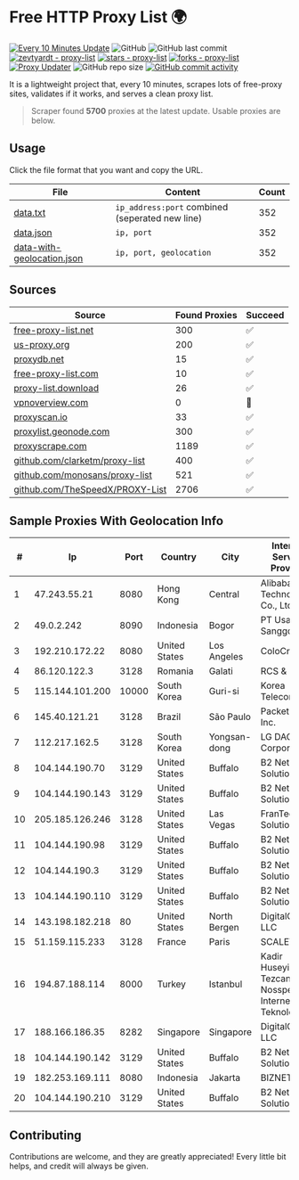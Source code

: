 
# Free HTTP Proxy List 🌍

[![Every 10 Minutes Update](https://github.com/mertguvencli/http-proxy-list/actions/workflows/main.yml/badge.svg?branch=main)](https://github.com/mertguvencli/http-proxy-list/actions/workflows/main.yml)
![GitHub](https://img.shields.io/github/license/mertguvencli/http-proxy-list)
![GitHub last commit](https://img.shields.io/github/last-commit/mertguvencli/http-proxy-list)
[![zevtyardt - proxy-list](https://img.shields.io/static/v1?label=zevtyardt&message=proxy-list&color=blue&logo=github)](https://github.com/zevtyardt/proxy-list "Go to GitHub repo")
[![stars - proxy-list](https://img.shields.io/github/stars/zevtyardt/proxy-list?style=social)](https://github.com/zevtyardt/proxy-list)
[![forks - proxy-list](https://img.shields.io/github/forks/zevtyardt/proxy-list?style=social)](https://github.com/zevtyardt/proxy-list)
[![Proxy Updater](https://github.com/zevtyardt/proxy-list/workflows/Proxy%20Updater/badge.svg)](https://github.com/zevtyardt/proxy-list/actions?query=workflow:"Proxy+Updater")
![GitHub repo size](https://img.shields.io/github/repo-size/zevtyardt/proxy-list)
[![GitHub commit activity](https://img.shields.io/github/commit-activity/m/zevtyardt/proxy-list?logo=commits)](https://github.com/zevtyardt/proxy-list/commits/main)

It is a lightweight project that, every 10 minutes, scrapes lots of free-proxy sites, validates if it works, and serves a clean proxy list.

> Scraper found **5700** proxies at the latest update. Usable proxies are below.

## Usage

Click the file format that you want and copy the URL.

|File|Content|Count|
|----|-------|-----|
|[data.txt](https://raw.githubusercontent.com/mertguvencli/http-proxy-list/main/proxy-list/data.txt)|`ip_address:port` combined (seperated new line)|352|
|[data.json](https://raw.githubusercontent.com/mertguvencli/http-proxy-list/main/proxy-list/data.json)|`ip, port`|352|
|[data-with-geolocation.json](https://raw.githubusercontent.com/mertguvencli/http-proxy-list/main/proxy-list/data-with-geolocation.json)|`ip, port, geolocation`|352|

## Sources

|Source|Found Proxies|Succeed|
|------|-------------|-------|
|[free-proxy-list.net](https://free-proxy-list.net)|300|✅|
|[us-proxy.org](https://www.us-proxy.org)|200|✅|
|[proxydb.net](http://proxydb.net)|15|✅|
|[free-proxy-list.com](https://free-proxy-list.com/?page=&port=&type%5B%5D=http&type%5B%5D=https&up_time=0&search=Search)|10|✅|
|[proxy-list.download](https://www.proxy-list.download/HTTP)|26|✅|
|[vpnoverview.com](https://vpnoverview.com/privacy/anonymous-browsing/free-proxy-servers)|0|🚫|
|[proxyscan.io](https://www.proxyscan.io)|33|✅|
|[proxylist.geonode.com](https://proxylist.geonode.com/api/proxy-list?limit=300&page=1&sort_by=lastChecked&sort_type=desc&protocols=http,https)|300|✅|
|[proxyscrape.com](https://api.proxyscrape.com/v2/?request=displayproxies&protocol=http&timeout=10000&country=all&ssl=all&anonymity=all)|1189|✅|
|[github.com/clarketm/proxy-list](https://raw.githubusercontent.com/clarketm/proxy-list/master/proxy-list-raw.txt)|400|✅|
|[github.com/monosans/proxy-list](https://raw.githubusercontent.com/monosans/proxy-list/main/proxies/http.txt)|521|✅|
|[github.com/TheSpeedX/PROXY-List](https://raw.githubusercontent.com/TheSpeedX/PROXY-List/master/http.txt)|2706|✅|


## Sample Proxies With Geolocation Info

|#|Ip|Port|Country|City|Internet Service Provider|
|-|--|----|-------|----|-------------------------|
|1|47.243.55.21|8080|Hong Kong|Central|Alibaba (US) Technology Co., Ltd.|
|2|49.0.2.242|8090|Indonesia|Bogor|PT Usaha Adi Sanggoro|
|3|192.210.172.22|8080|United States|Los Angeles|ColoCrossing|
|4|86.120.122.3|3128|Romania|Galati|RCS & RDS|
|5|115.144.101.200|10000|South Korea|Guri-si|Korea Telecom|
|6|145.40.121.21|3128|Brazil|São Paulo|Packet Host, Inc.|
|7|112.217.162.5|3128|South Korea|Yongsan-dong|LG DACOM Corporation|
|8|104.144.190.70|3129|United States|Buffalo|B2 Net Solutions Inc.|
|9|104.144.190.143|3129|United States|Buffalo|B2 Net Solutions Inc.|
|10|205.185.126.246|3128|United States|Las Vegas|FranTech Solutions|
|11|104.144.190.98|3129|United States|Buffalo|B2 Net Solutions Inc.|
|12|104.144.190.3|3129|United States|Buffalo|B2 Net Solutions Inc.|
|13|104.144.190.110|3129|United States|Buffalo|B2 Net Solutions Inc.|
|14|143.198.182.218|80|United States|North Bergen|DigitalOcean, LLC|
|15|51.159.115.233|3128|France|Paris|SCALEWAY|
|16|194.87.188.114|8000|Turkey|Istanbul|Kadir Huseyin Tezcan Nosspeed Internet Teknolojileri|
|17|188.166.186.35|8282|Singapore|Singapore|DigitalOcean, LLC|
|18|104.144.190.142|3129|United States|Buffalo|B2 Net Solutions Inc.|
|19|182.253.169.111|8080|Indonesia|Jakarta|BIZNET|
|20|104.144.190.210|3129|United States|Buffalo|B2 Net Solutions Inc.|



## Contributing

Contributions are welcome, and they are greatly appreciated! Every
little bit helps, and credit will always be given.

